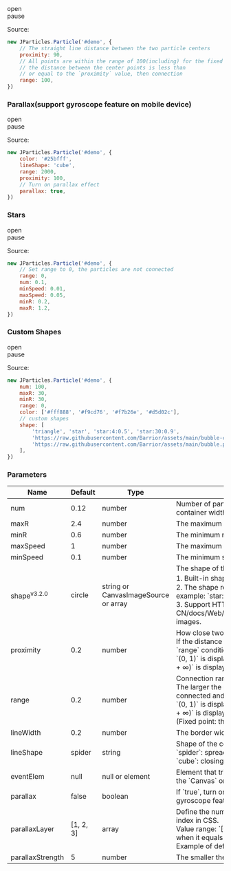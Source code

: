 <div class="instance i1">
  <div class="demo"></div>
	<div class="handlebar">
		<div class="btn btn-default open">open</div>
		<div class="btn btn-default pause">pause</div>
	</div>
</div>

Source:

```javascript
new JParticles.Particle('#demo', {
    // The straight line distance between the two particle centers
    proximity: 90,
    // All points are within the range of 100(including) for the fixed point radius,
    // the distance between the center points is less than
    // or equal to the `proximity` value, then connection
    range: 100,
})
```

### Parallax(support gyroscope feature on mobile device)

<div class="instance i2">
  <div class="demo"></div>
	<div class="handlebar">
		<div class="btn btn-default open">open</div>
		<div class="btn btn-default pause">pause</div>
	</div>
</div>

Source:

```javascript
new JParticles.Particle('#demo', {
    color: '#25bfff',
    lineShape: 'cube',
    range: 2000,
    proximity: 100,
    // Turn on parallax effect
    parallax: true,
})
```

### Stars

<div class="instance i3">
  <div class="demo"></div>
	<div class="handlebar">
		<div class="btn btn-default open">open</div>
		<div class="btn btn-default pause">pause</div>
	</div>
</div>

Source:

```javascript
new JParticles.Particle('#demo', {
    // Set range to 0, the particles are not connected
    range: 0,
    num: 0.1,
    minSpeed: 0.01,
    maxSpeed: 0.05,
    minR: 0.2,
    maxR: 1.2,
})
```

### Custom Shapes

<div class="instance i4">
  <div class="demo"></div>
	<div class="handlebar">
		<div class="btn btn-default open">open</div>
		<div class="btn btn-default pause">pause</div>
	</div>
</div>

Source:

```javascript
new JParticles.Particle('#demo', {
    num: 100,
    maxR: 30,
    minR: 30,
    range: 0,
    color: ['#fff888', '#f9cd76', '#f7b26e', '#d5d02c'],
    // custom shapes
    shape: [
        'triangle', 'star', 'star:4:0.5', 'star:30:0.9',
        'https://raw.githubusercontent.com/Barrior/assets/main/bubble-colorful.png',
        'https://raw.githubusercontent.com/Barrior/assets/main/bubble.png'
    ],
})
```

### Parameters

<table class="table table-bordered-inner table-striped">
    <thead>
	    <tr>
	        <th width="100">Name</th>
	        <th width="100">Default</th>
	        <th width="150">Type</th>
	        <th width="450">Description</th>
	    </tr>
    </thead>
    <tbody>
	    <tr>
	        <td>num</td>
	        <td>0.12</td>
	        <td>number</td>
	        <td>
	            Number of particles.
	            `(0, 1)` is display as the number of corresponding multiples of the container width, `0 & [1, +∞)` is display as the specific number.
	        </td>
	    </tr>
	    <tr>
	        <td>maxR</td>
	        <td>2.4</td>
	        <td>number</td>
	        <td>The maximum radius of particles. `(0, +∞)`</td>
	    </tr>
	    <tr>
	        <td>minR</td>
	        <td>0.6</td>
	        <td>number</td>
	        <td>The minimum radius of particles. `(0, +∞)`</td>
	    </tr>
	    <tr>
	        <td>maxSpeed</td>
	        <td>1</td>
	        <td>number</td>
	        <td>The maximum speed of particles. `(0, +∞)`</td>
	    </tr>
	    <tr>
	        <td>minSpeed</td>
	        <td>0.1</td>
	        <td>number</td>
	        <td>The minimum speed of particles. `(0, +∞)`</td>
	    </tr>
	    <tr>
	        <td>shape<sup>v3.2.0</sup></td>
	        <td>circle</td>
	        <td class="text-left">string or CanvasImageSource or array</td>
	        <td>
            The shape of the particles can be selected from the following.<br>
            1. Built-in shapes：`circle`, `triangle`, `star`.<br>
            2. The shape represented by the prefix `star`, syntax: `star:[sides]:[concave value]`, for example: `star:5:0.5`, which means a five-pointed star.<br>
            3. Support HTTP, Base64, [CanvasImageSource](https://developer.mozilla.org/zh-CN/docs/Web/API/CanvasRenderingContext2D/drawImage#%E5%8F%82%E6%95%B0) images.
          </td>
	    </tr>
	    <tr>
	        <td>proximity</td>
	        <td>0.2</td>
	        <td>number</td>
	        <td>
	            How close two dots need to be.<br>
	            If the distance of two dots are less than or equal to `proximity` value and conform the `range` condition then the two dots are connected.<br>
				      `(0, 1)` is display as the number of corresponding multiples of the container width, `0 & [1, + ∞)` is display as the specific number.
	        </td>
	    </tr>
	    <tr>
	        <td>range</td>
	        <td>0.2</td>
	        <td>number</td>
	        <td>
	            Connection range of the fixed point.<br>
	            The larger the range, the more connection, when it equals to 0, particles are not connected and its relevant options are invalid.<br>
	            `(0, 1)` is display as the number of corresponding multiples of the container width, `0 & [1, + ∞)` is display as the specific number.<br>
	            (Fixed point: the mouse point on canvas, randomly generate a point at the beginning)
	        </td>
	    </tr>
	    <tr>
	        <td>lineWidth</td>
	        <td>0.2</td>
	        <td>number</td>
	        <td>The border width of connected lines.</td>
	    </tr>
	    <tr>
	        <td>lineShape</td>
	        <td>spider</td>
	        <td>string</td>
	        <td>
              Shape of the connected lines:<br>
              `spider`: spread like a spider.<br>
              `cube`: closing like a cube.
			</td>
	    </tr>
	    <tr>
	        <td>eventElem</td>
	        <td>null</td>
	        <td>null or element</td>
	        <td>
	          Element that triggers a move event to change the coords of the fixed point.
	          `Null` means the `Canvas` or assigns a DOM element, such as the `document`.
	        </td>
	    </tr>
	    <tr>
	        <td>parallax</td>
	        <td>false</td>
	        <td>boolean</td>
	        <td>If `true`, turn on parallax effect. The parallax effect and the particles moving are support gyroscope feature on mobile devices.</td>
	    </tr>
	    <tr>
	        <td>parallaxLayer</td>
	        <td>[1, 2, 3]</td>
	        <td>array</td>
	        <td>
	          Define the number of layers in the parallax layer and the size of each layer, similar to z-index in CSS.<br>
			  Value range: `[0, +∞)`, the smaller the value, the strength the effect, it is not moving at all when it equals to 0.<br>
			  Example of defining four layers of particles: `[1, 3, 5, 10]`.
	        </td>
	    </tr>
	    <tr>
	        <td>parallaxStrength</td>
	        <td>5</td>
	        <td>number</td>
	        <td>The smaller the value, the strength the effect. `(0, +∞)`</td>
	    </tr>
    </tbody>
</table>
